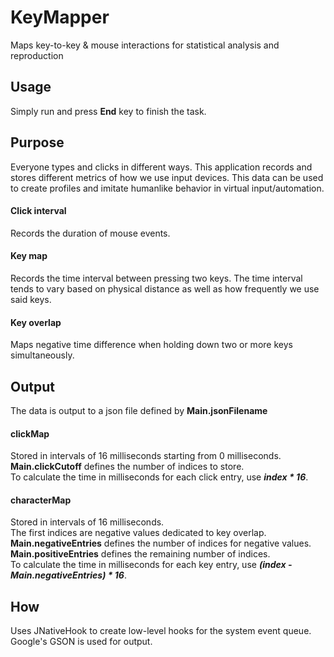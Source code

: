 # KeyMapper
Maps key-to-key &amp; mouse interactions for statistical analysis and reproduction

## Usage ##
Simply run and press **End** key to finish the task.

## Purpose ##
Everyone types and clicks in different ways. This application records and stores different metrics of how we use input devices.
This data can be used to create profiles and imitate humanlike behavior in virtual input/automation.

#### Click interval ####
Records the duration of mouse events.

#### Key map ####
Records the time interval between pressing two keys.
The time interval tends to vary based on physical distance as well as how frequently we use said keys.

#### Key overlap ####
Maps negative time difference when holding down two or more keys simultaneously.

## Output ##
The data is output to a json file defined by **Main.jsonFilename**

#### clickMap #### 
Stored in intervals of 16 milliseconds starting from 0 milliseconds. **Main.clickCutoff** defines the number of indices to store.
<br />To calculate the time in milliseconds for each click entry, use ***index * 16***.

#### characterMap ####
Stored in intervals of 16 milliseconds. <br />The first indices are negative values dedicated to key overlap. **Main.negativeEntries** defines the number of indices for negative values. **Main.positiveEntries** defines the remaining number of indices. <br />To calculate the time in milliseconds for each key entry, use ***(index - Main.negativeEntries) * 16***.

## How ##
Uses JNativeHook to create low-level hooks for the system event queue.
<br />Google's GSON is used for output.
